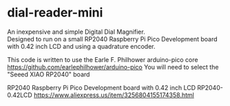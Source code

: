 # dial-reader-mini
  An inexpensive and simple Digital Dial Magnifier.  
Designed to run on a small RP2040 Raspberry Pi Pico Development board with 0.42 inch LCD and using a quadrature encoder.

This code is written to use the Earle F. Philhower arduino-pico core https://github.com/earlephilhower/arduino-pico
You will need to select the "Seeed XIAO RP2040" board

RP2040 Raspberry Pi Pico Development board with 0.42 inch LCD 
RP2040-0.42LCD
https://www.aliexpress.us/item/3256804155174358.html
